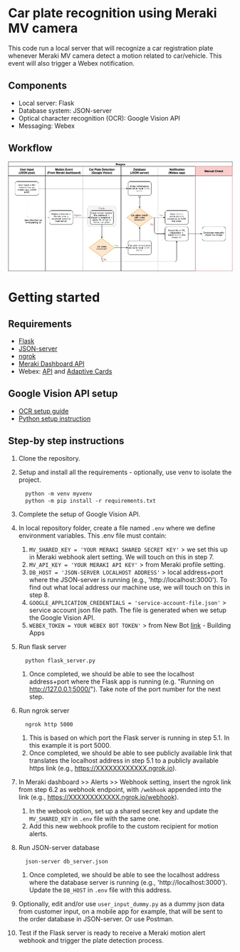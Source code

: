 # Car plate recognition using Meraki MV camera
This code run a local server that will recognize a car registration plate whenever Meraki MV camera detect a motion related to car/vehicle. This event will also trigger a Webex notification.

## Components
- Local server: Flask
- Database system: JSON-server
- Optical character recognition (OCR): Google Vision API
- Messaging: Webex

## Workflow
![Image of workflow](https://github.com/mfakbar/meraki-car-plate-detection/blob/main/workflow-diagram.jpg)

# Getting started
## Requirements
- [Flask](https://flask.palletsprojects.com/en/1.1.x/installation/)
- [JSON-server](https://github.com/typicode/json-server)
- [ngrok](https://ngrok.com/download)
- [Meraki Dashboard API](https://pypi.org/project/meraki/)
- Webex: [API](https://developer.webex.com) and [Adaptive Cards](https://developer.webex.com/buttons-and-cards-designer)

## Google Vision API setup
- [OCR setup guide](https://cloud.google.com/vision/docs/ocr)
- [Python setup instruction](https://cloud.google.com/vision/docs/quickstart-client-libraries)

## Step-by step instructions
1. Clone the repository.
2. Setup and install all the requirements - optionally, use venv to isolate the project.
   
         python -m venv myvenv
         python -m pip install -r requirements.txt
3. Complete the setup of Google Vision API.
4. In local repository folder, create a file named `.env` where we define environment variables. This .env file must contain:
   1. `MV_SHARED_KEY = 'YOUR MERAKI SHARED SECRET KEY'` > we set this up in Meraki webhook alert setting. We will touch on this in step 7.
   2. `MV_API_KEY = 'YOUR MERAKI API KEY'` > from Meraki profile setting.
   3. `DB_HOST = 'JSON-SERVER LOCALHOST ADDRESS'` > local address+port where the JSON-server is running (e.g., 'http://localhost:3000'). To find out what local address our machine use, we will touch on this in step 8.
   4. `GOOGLE_APPLICATION_CREDENTIALS = 'service-account-file.json'` > service account json file path. The file is generated when we setup the Google Vision API.
   5. `WEBEX_TOKEN = YOUR WEBEX BOT TOKEN'` > from New Bot [link](https://developer.webex.com/my-apps/new/bot) - Building Apps
   
5. Run flask server

         python flask_server.py
   1. Once completed, we should be able to see the localhost address+port where the Flask app is running (e.g. "Running on http://127.0.0.1:5000/"). Take note of the port number for the next step.
6. Run ngrok server

         ngrok http 5000
   1. This is based on which port the Flask server is running in step 5.1. In this example it is port 5000.
   2. Once completed, we should be able to see publicly available link that translates the localhost address in step 5.1 to a publicly available https link (e.g., https://XXXXXXXXXXXX.ngrok.io).
7. In Meraki dashboard >> Alerts >> Webhook setting, insert the ngrok link from step 6.2 as webhook endpoint, with `/webhook` appended into the link (e.g., https://XXXXXXXXXXXX.ngrok.io/webhook).
   1. In the webook option, set up a shared secret key and update the `MV_SHARED_KEY` in `.env` file with the same one.
   2. Add this new webhook profile to the custom recipient for motion alerts.
8. Run JSON-server database

         json-server db_server.json
   1. Once completed, we should be able to see the localhost address where the database server is running (e.g., 'http://localhost:3000'). Update the `DB_HOST` in `.env` file with this address.
9.  Optionally, edit and/or use `user_input_dummy.py` as a dummy json data from customer input, on a mobile app for example, that will be sent to the order database in JSON-server. Or use Postman.
10. Test if the Flask server is ready to receive a Meraki motion alert webhook and trigger the plate detection process.
